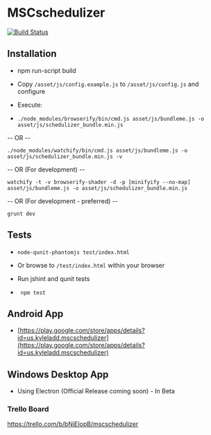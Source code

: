 # MSCschedulizer
[![Build Status](https://travis-ci.org/kyleladd/Chrometana.svg?branch=master)](https://travis-ci.org/mscweb/mscschedulizer)
## Installation
- npm run-script build

- Copy ```/asset/js/config.example.js``` to ```/asset/js/config.js``` and configure

- Execute:

- ```./node_modules/browserify/bin/cmd.js asset/js/bundleme.js -o asset/js/schedulizer_bundle.min.js```

-- OR --

 ```./node_modules/watchify/bin/cmd.js asset/js/bundleme.js -o asset/js/schedulizer_bundle.min.js -v```

-- OR (For development) --

```watchify -t -v browserify-shader -d -p [minifyify --no-map] asset/js/bundleme.js -o asset/js/schedulizer_bundle.min.js```

-- OR (For development - preferred) --

```grunt dev```

## Tests

- ```node-qunit-phantomjs test/index.html```
- Or browse to ```/test/index.html``` within your browser

- Run jshint and qunit tests
- ``` npm test```

## Android App
- [https://play.google.com/store/apps/details?id=us.kyleladd.mscschedulizer](https://play.google.com/store/apps/details?id=us.kyleladd.mscschedulizer)

## Windows Desktop App
- Using Electron (Official Release coming soon) - In Beta

### Trello Board
https://trello.com/b/bNiEIopB/mscschedulizer